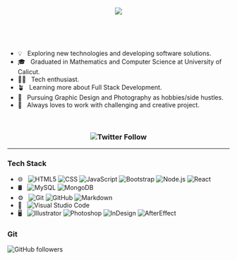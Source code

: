 
<br/>

<!-- ![git profile v2](https://user-images.githubusercontent.com/63568802/140395725-f271741c-6f79-41fc-8ee9-7886f9ae341c.gif) -->
<p align="center">
<img src="https://user-images.githubusercontent.com/63568802/140395725-f271741c-6f79-41fc-8ee9-7886f9ae341c.gif"/>
 </p>
 
 <br/>
 <br/>
 <br/>
 
- 💡 &nbsp; Exploring new technologies and developing software solutions.
- 🎓 &nbsp; Graduated in Mathematics and Computer Science at University of Calicut.
- 👨‍💻 &nbsp; Tech enthusiast.
- 🪴 &nbsp; Learning more about Full Stack Development.
- 🧗 &nbsp; Pursuing Graphic Design and Photography as hobbies/side hustles.
- 🖤 &nbsp; Always loves to work with challenging and creative project.

<br/>

<h3 align="center"👓&nbsp; You can find me on </h3>

![Twitter Follow](https://img.shields.io/twitter/follow/basilmuhd?style=social)

---



<h3> Tech Stack </h3>

- 🌐 &nbsp;
  ![HTML5](https://img.shields.io/badge/-HTML5-333333?style=flat&logo=HTML5)
  ![CSS](https://img.shields.io/badge/-CSS-333333?style=flat&logo=CSS3&logoColor=1572B6)
  ![JavaScript](https://img.shields.io/badge/-JavaScript-333333?style=flat&logo=javascript)
  ![Bootstrap](https://img.shields.io/badge/-Bootstrap-333333?style=flat&logo=bootstrap&logoColor=563D7C)
  ![Node.js](https://img.shields.io/badge/-Node.js-333333?style=flat&logo=node.js)
  ![React](https://img.shields.io/badge/-React-333333?style=flat&logo=react)
- 🛢 &nbsp;
  ![MySQL](https://img.shields.io/badge/-MySQL-333333?style=flat&logo=mysql)
  ![MongoDB](https://img.shields.io/badge/-MongoDB-333333?style=flat&logo=mongodb)
- ⚙️ &nbsp;
  ![Git](https://img.shields.io/badge/-Git-333333?style=flat&logo=git)
  ![GitHub](https://img.shields.io/badge/-GitHub-333333?style=flat&logo=github)
  ![Markdown](https://img.shields.io/badge/-Markdown-333333?style=flat&logo=markdown)
- 🔧 &nbsp;
  ![Visual Studio Code](https://img.shields.io/badge/-Visual%20Studio%20Code-333333?style=flat&logo=visual-studio-code&logoColor=007ACC)
- 🖥 &nbsp;
  ![Illustrator](https://img.shields.io/badge/-Illustrator-333333?style=flat&logo=adobe-illustrator)
  ![Photoshop](https://img.shields.io/badge/-Photoshop-333333?style=flat&logo=adobe-photoshop)
  ![InDesign](https://img.shields.io/badge/-InDesign-333333?style=flat&logo=adobe-indesign)
  ![AfterEffect](https://img.shields.io/badge/-AfterEffect-333333?style=flat&logo=adobe-aftereffect)

<h3> Git </h3>

![GitHub followers](https://img.shields.io/github/followers/basilmuhammed?style=social)


<!--
**basilmuhammed/basilmuhammed** is a ✨ _special_ ✨ repository because its `README.md` (this file) appears on your GitHub profile.

Here are some ideas to get you started:

- 🔭 I’m currently working on ...
- 🌱 I’m currently learning ...
- 👯 I’m looking to collaborate on ...
- 🤔 I’m looking for help with ...
- 💬 Ask me about ...
- 📫 How to reach me: ...
- 😄 Pronouns: ...
- ⚡ Fun fact: ...
-->

